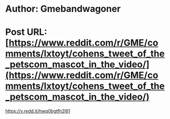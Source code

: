 # Author: Gmebandwagoner
# Post URL: [https://www.reddit.com/r/GME/comments/lxtoyt/cohens_tweet_of_the_petscom_mascot_in_the_video/](https://www.reddit.com/r/GME/comments/lxtoyt/cohens_tweet_of_the_petscom_mascot_in_the_video/)


https://v.redd.it/hwq0bgtfh2l61